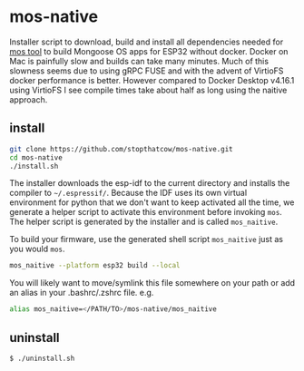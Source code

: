 # mos-native

Installer script to download, build and install all dependencies needed for [mos tool](https://github.com/mongoose-os/mos) to build Mongoose OS apps for ESP32 without docker. Docker on Mac is painfully slow and builds can take many minutes. Much of this slowness seems due to using gRPC FUSE and with the advent of VirtioFS docker performance is better. However compared to Docker Desktop v4.16.1 using VirtioFS I see compile times take about half as long using the naitive approach.

## install
```bash
git clone https://github.com/stopthatcow/mos-native.git
cd mos-native
./install.sh
```
The installer downloads the esp-idf to the current directory and installs the compiler to `~/.espressif/`.
Because the IDF uses its own virtual environment for python that we don't want to keep activated all the time, we generate a helper script to activate this environment before invoking `mos`.
The helper script is generated by the installer and is called `mos_naitive`.

To build your firmware, use the generated shell script `mos_naitive` just as you would `mos`.
```bash
mos_naitive --platform esp32 build --local
```

You will likely want to move/symlink this file somewhere on your path or add an alias in your .bashrc/.zshrc file.
e.g.
```bash
alias mos_naitive=</PATH/TO>/mos-native/mos_naitive
```

## uninstall
```bash
$ ./uninstall.sh
```
